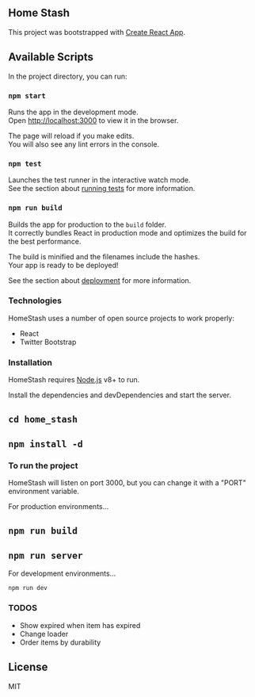 ## Home Stash

This project was bootstrapped with [Create React App](https://github.com/facebook/create-react-app).

## Available Scripts

In the project directory, you can run:

### `npm start`

Runs the app in the development mode.<br>
Open [http://localhost:3000](http://localhost:3000) to view it in the browser.

The page will reload if you make edits.<br>
You will also see any lint errors in the console.

### `npm test`

Launches the test runner in the interactive watch mode.<br>
See the section about [running tests](https://facebook.github.io/create-react-app/docs/running-tests) for more information.

### `npm run build`

Builds the app for production to the `build` folder.<br>
It correctly bundles React in production mode and optimizes the build for the best performance.

The build is minified and the filenames include the hashes.<br>
Your app is ready to be deployed!

See the section about [deployment](https://facebook.github.io/create-react-app/docs/deployment) for more information.

### Technologies

HomeStash uses a number of open source projects to work properly:

* React
* Twitter Bootstrap

### Installation

HomeStash requires [Node.js](https://nodejs.org/) v8+ to run.

Install the dependencies and devDependencies and start the server.

## `cd home_stash`
## `npm install -d`

### To run the project

HomeStash will listen on port 3000, but you can change it with a "PORT" environment variable.

For production environments...

## `npm run build`
## `npm run server`


For development environments...

`npm run dev`

### TODOS

 - Show expired when item has expired
 - Change loader
 - Order items by durability

License
----

MIT
